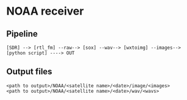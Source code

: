 # NOAA receiver 

## Pipeline

```
[SDR] --> [rtl_fm] --raw--> [sox] --wav--> [wxtoimg] --images--> [python script] ----> OUT
```


## Output files

```
<path to output>/NOAA/<satellite name>/<date>/image/<images>
<path to output>/NOAA/<satellite name>/<date>/wav/<wavs>
```
